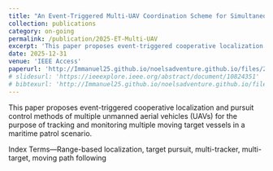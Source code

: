 ```yaml
---
title: "An Event-Triggered Multi-UAV Coordination Scheme for Simultaneous Tracking and Pursuit of Multiple Moving Targets"
collection: publications
category: on-going
permalink: /publication/2025-ET-Multi-UAV
excerpt: 'This paper proposes event-triggered cooperative localization and pursuit control methods of multiple unmanned aerial vehicles (UAVs) for the purpose of tracking and monitoring multiple moving target vessels in a maritime patrol scenario.'
date: 2025-12-31
venue: 'IEEE Access'
paperurl: 'http://Immanuel25.github.io/noelsadventure.github.io/files/2025-ET-Multi-UAV.pdf'
# slidesurl: 'https://ieeexplore.ieee.org/abstract/document/10824351'
# bibtexurl: 'http://Immanuel25.github.io/noelsadventure.github.io/files/2025-ET-Multi-UAV.bib'
---
```

This paper proposes event-triggered cooperative localization and pursuit control methods of multiple unmanned aerial vehicles (UAVs) for the purpose of tracking and monitoring multiple moving target vessels in a maritime patrol scenario. 
<!-- In the proposed method, each UAV is assumed to be equipped with an optical sensor, which is used to measure its distances while moving in the air to the target vessels moving on the water surface.
In particular, each UAV combines its obtained measurements with those of other UAVs to be subsequently processed using an event-triggered distributed extended Kalman filter algorithm to obtain its estimates of target vessels' positions. 
The UAVs then use the position estimates of the targets to construct dynamic convex hulls that connect all of the detected moving target vessels. 
The multi-UAV tracker system then generates spatio-temporal reference path curves using cycloid-type trajectories with a formation geometry that is adapted in such a way to cover/contain the constructed convex hulls of the target vessels. 
%A  which combines state estimates from different trackers is also used to improve the accuracy of the targets' position estimate. 
Based on the generated reference path, a distributed cooperative control law based on the moving path following approach is finally proposed to maintain tracker-target's relative geometry that guarantee accurate tracking of the moving vessels. 
Extensive simulation results are presented to demonstrate the effective performance, computational efficiency, and scalability of the proposed scheme. -->

Index Terms—Range-based localization, target pursuit, multi-tracker, multi-target, moving path following